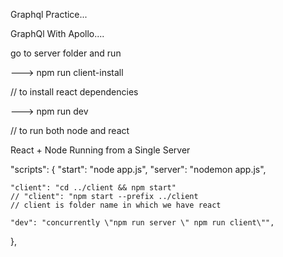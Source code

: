 Graphql Practice...

GraphQl With Apollo....

go to server folder and run

---> npm run client-install

// to install react dependencies

--->  npm run dev

// to run both node and react

React + Node Running from a Single Server

"scripts": {
    "start": "node app.js",
    "server": "nodemon app.js",

    "client": "cd ../client && npm start"
    // "client": "npm start --prefix ../client 
    // client is folder name in which we have react

    "dev": "concurrently \"npm run server \" npm run client\"",
},